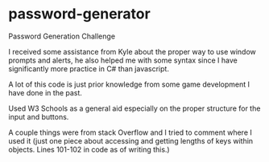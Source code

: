 # password-generator
Password Generation Challenge

I received some assistance from Kyle about the proper way to use window prompts and alerts, he also helped me with some syntax since I have significantly more practice in C# than javascript.

A lot of this code is just prior knowledge from some game development I have done in the past.

Used W3 Schools as a general aid especially on the proper structure for the input and buttons.

A couple things were from stack Overflow and I tried to comment where I used it (just one piece about accessing and getting lengths of keys within objects. Lines 101-102 in code as of writing this.)